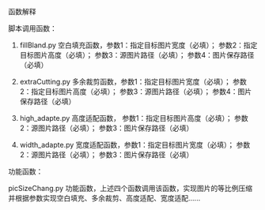 函数解释


脚本调用函数：

1. fillBland.py 空白填充函数，参数1：指定目标图片宽度（必填）；
                             参数2：指定目标图片高度（必填）；
                             参数3：源图片路径（必填）；
                             参数4：图片保存路径（必填）

2. extraCutting.py 多余裁剪函数，参数1：指定目标图片宽度（必填）；
                                参数2：指定目标图片高度（必填）；
                                参数3：源图片路径（必填）；
                                参数4：图片保存路径（必填）

3. high_adapte.py 高度适配函数， 参数1：指定目标图片高度（必填）；
                                参数2：源图片路径（必填）；
                                参数3：图片保存路径（必填）

4. width_adapte.py 宽度适配函数，参数1：指定目标图片宽度（必填）；
                                参数2：源图片路径（必填）；
                                参数3：图片保存路径（必填）

功能函数：

picSizeChang.py 功能函数，上述四个函数调用该函数，实现图片的等比例压缩并根据参数实现空白填充、多余裁剪、高度适配、宽度适配......